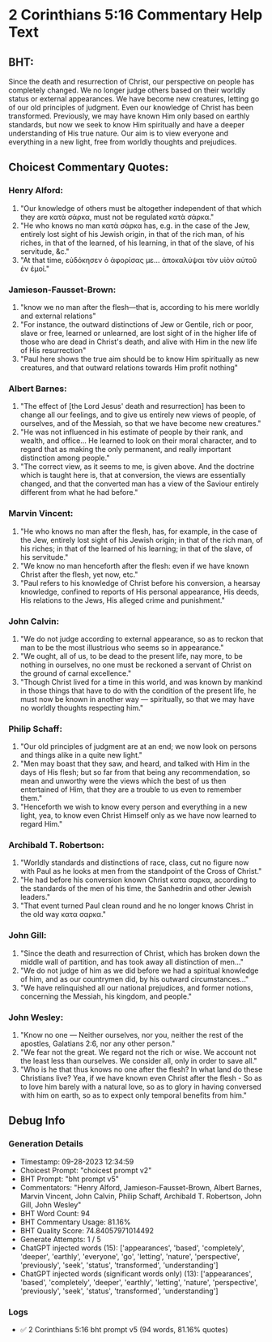 # 2 Corinthians 5:16 Commentary Help Text

## BHT:
Since the death and resurrection of Christ, our perspective on people has completely changed. We no longer judge others based on their worldly status or external appearances. We have become new creatures, letting go of our old principles of judgment. Even our knowledge of Christ has been transformed. Previously, we may have known Him only based on earthly standards, but now we seek to know Him spiritually and have a deeper understanding of His true nature. Our aim is to view everyone and everything in a new light, free from worldly thoughts and prejudices.

## Choicest Commentary Quotes:
### Henry Alford:
1. "Our knowledge of others must be altogether independent of that which they are κατὰ σάρκα, must not be regulated κατὰ σάρκα." 
2. "He who knows no man κατὰ σάρκα has, e.g. in the case of the Jew, entirely lost sight of his Jewish origin, in that of the rich man, of his riches, in that of the learned, of his learning, in that of the slave, of his servitude, &c."
3. "At that time, εὐδόκησεν ὁ ἀφορίσας με… ἀποκαλύψαι τὸν υἱὸν αὐτοῦ ἐν ἐμοί."

### Jamieson-Fausset-Brown:
1. "know we no man after the flesh—that is, according to his mere worldly and external
relations"
2. "For instance, the outward distinctions of Jew or Gentile, rich or poor, slave or free,
learned or unlearned, are lost sight of in the higher life of those who are dead in Christ's death, and alive with Him in the new life of His resurrection"
3. "Paul here shows the true aim should be to know Him spiritually as new creatures, and that outward relations towards Him profit nothing"

### Albert Barnes:
1. "The effect of [the Lord Jesus' death and resurrection] has been to change all our feelings, and to give us entirely new views of people, of ourselves, and of the Messiah, so that we have become new creatures."
2. "He was not influenced in his estimate of people by their rank, and wealth, and office... He learned to look on their moral character, and to regard that as making the only permanent, and really important distinction among people."
3. "The correct view, as it seems to me, is given above. And the doctrine which is taught here is, that at conversion, the views are essentially changed, and that the converted man has a view of the Saviour entirely different from what he had before."

### Marvin Vincent:
1. "He who knows no man after the flesh, has, for example, in the case of the Jew, entirely lost sight of his Jewish origin; in that of the rich man, of his riches; in that of the learned of his learning; in that of the slave, of his servitude."
2. "We know no man henceforth after the flesh: even if we have known Christ after the flesh, yet now, etc."
3. "Paul refers to his knowledge of Christ before his conversion, a hearsay knowledge, confined to reports of His personal appearance, His deeds, His relations to the Jews, His alleged crime and punishment."

### John Calvin:
1. "We do not judge according to external appearance, so as to reckon that man to be the most illustrious who seems so in appearance."
2. "We ought, all of us, to be dead to the present life, nay more, to be nothing in ourselves, no one must be reckoned a servant of Christ on the ground of carnal excellence."
3. "Though Christ lived for a time in this world, and was known by mankind in those things that have to do with the condition of the present life, he must now be known in another way — spiritually, so that we may have no worldly thoughts respecting him."

### Philip Schaff:
1. "Our old principles of judgment are at an end; we now look on persons and things alike in a quite new light."
2. "Men may boast that they saw, and heard, and talked with Him in the days of His flesh; but so far from that being any recommendation, so mean and unworthy were the views which the best of us then entertained of Him, that they are a trouble to us even to remember them."
3. "Henceforth we wish to know every person and everything in a new light, yea, to know even Christ Himself only as we have now learned to regard Him."

### Archibald T. Robertson:
1. "Worldly standards and distinctions of race, class, cut no figure now with Paul as he looks at men from the standpoint of the Cross of Christ." 
2. "He had before his conversion known Christ κατα σαρκα, according to the standards of the men of his time, the Sanhedrin and other Jewish leaders."
3. "That event turned Paul clean round and he no longer knows Christ in the old way κατα σαρκα."

### John Gill:
1. "Since the death and resurrection of Christ, which has broken down the middle wall of partition, and has took away all distinction of men..."
2. "We do not judge of him as we did before we had a spiritual knowledge of him, and as our countrymen did, by his outward circumstances..."
3. "We have relinquished all our national prejudices, and former notions, concerning the Messiah, his kingdom, and people."

### John Wesley:
1. "Know no one — Neither ourselves, nor you, neither the rest of the apostles, Galatians 2:6, nor any other person."
2. "We fear not the great. We regard not the rich or wise. We account not the least less than ourselves. We consider all, only in order to save all."
3. "Who is he that thus knows no one after the flesh? ln what land do these Christians live? Yea, if we have known even Christ after the flesh - So as to love him barely with a natural love, so as to glory in having conversed with him on earth, so as to expect only temporal benefits from him."


## Debug Info
### Generation Details
- Timestamp: 09-28-2023 12:34:59
- Choicest Prompt: "choicest prompt v2"
- BHT Prompt: "bht prompt v5"
- Commentators: "Henry Alford, Jamieson-Fausset-Brown, Albert Barnes, Marvin Vincent, John Calvin, Philip Schaff, Archibald T. Robertson, John Gill, John Wesley"
- BHT Word Count: 94
- BHT Commentary Usage: 81.16%
- BHT Quality Score: 74.84057971014492
- Generate Attempts: 1 / 5
- ChatGPT injected words (15):
	['appearances', 'based', 'completely', 'deeper', 'earthly', 'everyone', 'go', 'letting', 'nature', 'perspective', 'previously', 'seek', 'status', 'transformed', 'understanding']
- ChatGPT injected words (significant words only) (13):
	['appearances', 'based', 'completely', 'deeper', 'earthly', 'letting', 'nature', 'perspective', 'previously', 'seek', 'status', 'transformed', 'understanding']

### Logs
- ✅ 2 Corinthians 5:16 bht prompt v5 (94 words, 81.16% quotes)